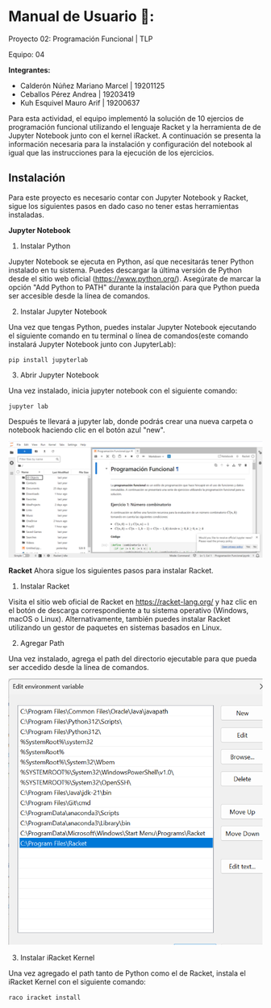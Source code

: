 # Manual de Usuario 📓:
Proyecto 02: Programación Funcional | TLP 

Equipo: 04 

**Integrantes:**
- Calderón Núñez Mariano Marcel | 19201125
- Ceballos Pérez Andrea | 19203419
- Kuh Esquivel Mauro Arif | 19200637

Para esta actividad, el equipo implementó la solución de 10 ejercios de programación funcional utilizando el lenguaje Racket y la herramienta de de Jupyter Notebook junto con el kernel iRacket. A continuación se presenta la información necesaria para la instalación y configuración del notebook al igual que las instrucciones para la ejecución de los ejercicios. 

## Instalación 
Para este proyecto es necesario contar con Jupyter Notebook y Racket, sigue los siguientes pasos en dado caso no tener estas herramientas instaladas. 

**Jupyter Notebook**

1. Instalar Python

Jupyter Notebook se ejecuta en Python, así que necesitarás tener Python instalado en tu sistema. Puedes descargar la última versión de Python desde el sitio web oficial (https://www.python.org/). Asegúrate de marcar la opción "Add Python to PATH" durante la instalación para que Python pueda ser accesible desde la línea de comandos.

2. Instalar Jupyter Notebook

Una vez que tengas Python, puedes instalar Jupyter Notebook ejecutando el siguiente comando en tu terminal o línea de comandos(este comando instalará Jupyter Notebook junto con JupyterLab):

```
pip install jupyterlab
```

3. Abrir Jupyter Notebook

Una vez instalado, inicia jupyter notebook con el siguiente comando: 

```
jupyter lab
```
Después te llevará a jupyter lab, donde podrás crear una nueva carpeta o notebook haciendo clic en el botón azul "new". 

![Inicio](Images/Inicio.png)

**Racket**
Ahora sigue los siguientes pasos para instalar Racket. 

1. Instalar Racket
   
Visita el sitio web oficial de Racket en https://racket-lang.org/ y haz clic en el botón de descarga correspondiente a tu sistema operativo (Windows, macOS o Linux). Alternativamente, también puedes instalar Racket utilizando un gestor de paquetes en sistemas basados en Linux.

2. Agregar Path

Una vez instalado, agrega el path del directorio ejecutable para que pueda ser accedido desde la línea de comandos. 

![Path](Images/Path.png)

3. Instalar iRacket Kernel

Una vez agregado el path tanto de Python como el de Racket, instala el iRacket Kernel con el siguiente comando: 

```
raco iracket install
```

